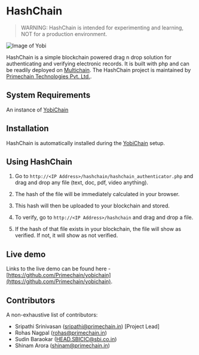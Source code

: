 HashChain
=========

> WARNING: HashChain is intended for experimenting and learning, NOT for a production environment.

![Image of Yobi](http://www.primechain.in/img/github_hashchain.png)

HashChain is a simple blockchain powered drag n drop solution for authenticating and verifying electronic records. It is built with php and can be readily deployed on [Multichain](https://github.com/MultiChain). The HashChain project is maintained by [Primechain Technologies Pvt. Ltd.](http://www.primechain.in).

System Requirements
-------------------

An instance of [YobiChain](https://github.com/Primechain/yobichain)

Installation
------------

HashChain is automatically installed during the [YobiChain](https://github.com/Primechain/yobichain) setup.

Using HashChain
---------------
1. Go to `http://<IP Address>/hashchain/hashchain_authenticator.php` and drag and drop any file (text, doc, pdf, video anything). 

2. The hash of the file will be immediately calculated in your browser. 

3. This hash will then be uploaded to your blockchain and stored. 

4. To verify, go to `http://<IP Address>/hashchain` and drag and drop a file. 

5. If the hash of that file exists in your blockchain, the file will show as verified. If not, it will show as not verified.


Live demo
---------
Links to the live demo can be found here - [https://github.com/Primechain/yobichain](https://github.com/Primechain/yobichain).


Contributors
-------------
A non-exhaustive list of contributors:
* Sripathi Srinivasan (sripathi@primechain.in) [Project Lead]
* Rohas Nagpal (rohas@primechain.in)
* Sudin Baraokar (HEAD.SBICIC@sbi.co.in)
* Shinam Arora (shinam@primechain.in)
